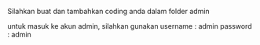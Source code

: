 Silahkan buat dan tambahkan coding anda dalam folder admin

untuk masuk ke akun admin, silahkan gunakan
username : admin
password : admin
